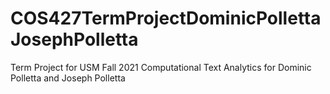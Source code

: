 # COS427TermProjectDominicPollettaJosephPolletta
Term Project for USM Fall 2021 Computational Text Analytics for Dominic Polletta and Joseph Polletta

